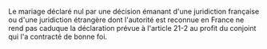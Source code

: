   
Le mariage déclaré nul par une décision émanant d'une juridiction française ou d'une juridiction étrangère dont l'autorité est reconnue en France ne rend pas caduque la déclaration prévue à l'article 21-2 au profit du conjoint qui l'a contracté de bonne foi.  

  
